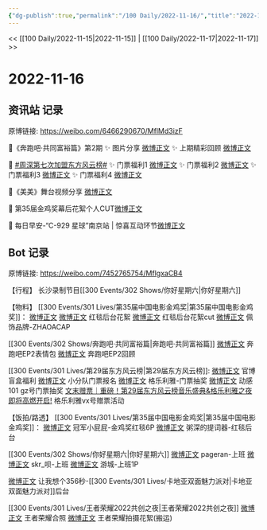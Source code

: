 ```yaml
---
{"dg-publish":true,"permalink":"/100 Daily/2022-11-16/","title":"2022-11-16","created":"2022-11-17T16:12:42.000+08:00","updated":"2023-04-11T14:46:32.000+08:00"}
---
```



<< [[100 Daily/2022-11-15\|2022-11-15]] | [[100 Daily/2022-11-17\|2022-11-17]] >>

# 2022-11-16

## 资讯站 记录

原博链接: https://weibo.com/6466290670/MflMd3izF

🌟《奔跑吧·共同富裕篇》第2期
✨ 图片分享 [微博正文](https://m.weibo.cn/6466290670/4836484672655285)
✨ 上期精彩回顾 [微博正文](https://m.weibo.cn/6466290670/4836404935000781)

🌟 [#周深第七次加盟东方风云榜#](https://s.weibo.com/weibo?q=%23%E5%91%A8%E6%B7%B1%E7%AC%AC%E4%B8%83%E6%AC%A1%E5%8A%A0%E7%9B%9F%E4%B8%9C%E6%96%B9%E9%A3%8E%E4%BA%91%E6%A6%9C%23)
✨ 门票福利1 [微博正文](https://m.weibo.cn/6466290670/4836372885539816)
✨ 门票福利2 [微博正文](https://m.weibo.cn/6466290670/4836424245840279)
✨ 门票福利3 [微博正文](https://m.weibo.cn/6466290670/4836517241687513)
✨ 门票福利4 [微博正文](https://m.weibo.cn/6466290670/4836585167656701)

🌟《美美》舞台视频分享 [微博正文](https://m.weibo.cn/6466290670/4836386887437872)

🌟 第35届金鸡奖幕后花絮个人CUT[微博正文](https://m.weibo.cn/6466290670/4836567162814954)

🌟 每日早安-“C-929 星球”南京站 | 惊喜互动环节[微博正文](https://m.weibo.cn/6466290670/4836354867070100)

## Bot 记录

原博链接: https://weibo.com/7452765754/MflgxaCB4

【行程】
长沙录制节目[[300 Events/302 Shows/你好星期六\|你好星期六]]

【物料】
[[300 Events/301 Lives/第35届中国电影金鸡奖\|第35届中国电影金鸡奖]]：
[微博正文](http://weibo.com/1635270132/MfjXNgVSF) [微博正文](http://weibo.com/6495544869/MfjO78kDR) 红毯后台花絮
[微博正文](https://m.weibo.cn/6466290670/4836567162814954) 红毯后台花絮cut
[微博正文](http://weibo.com/6041214579/Mf7YTDyxT) 佩饰品牌-ZHAOACAP

[[300 Events/302 Shows/奔跑吧·共同富裕篇\|奔跑吧·共同富裕篇]]
[微博正文](http://weibo.com/5242381821/Mfi7A5Cyi) 奔跑吧EP2表情包
[微博正文](https://m.weibo.cn/5242381821/4836400543564557) 奔跑吧EP2回顾

[[300 Events/301 Lives/第29届东方风云榜\|第29届东方风云榜]]:
[微博正文](http://weibo.com/7779932378/Mfg9ReDuo) 官博盲盒福利
[微博正文](http://weibo.com/5516625428/Mfho0vjsc) 小分队门票报名
[微博正文](http://weibo.com/6215410930/Mfhtg9pqw) 格乐利雅-门票抽奖
[微博正文](https://m.weibo.cn/2376221193/4836383304195487) 动感101 gz号门票抽奖
[文末赠票｜重磅！第29届东方风云榜音乐盛典&格乐利雅之夜即将高燃开启!](https://weibo.cn/sinaurl?u=https%3A%2F%2Fmp.weixin.qq.com%2Fs%2FscZYO0TP4saKtymS-eA1pg) 格乐利雅vx号赠票活动

【饭拍/路透】
[[300 Events/301 Lives/第35届中国电影金鸡奖\|第35届中国电影金鸡奖]]：
[微博正文](https://weibo.com/2007449807/Mfg64vJ96) 冠军小屁屁-金鸡奖红毯6P
[微博正文](https://weibo.com/5976684014/MfilMitKJ) 粥深的提词器-红毯后台

[[300 Events/302 Shows/你好星期六\|你好星期六]]
[微博正文](http://weibo.com/7633014126/MfiCH0FpO) pageran-上班
[微博正文](http://weibo.com/6433509682/MfilHjgPM) skr_呗-上班
[微博正文](http://weibo.com/1801743981/MfiaZ3oXI) 游城-上班1P

[微博正文](http://weibo.com/1766305952/Mfis1qjI8) 让我想个356秒-[[300 Events/301 Lives/卡地亚双面魅力派对\|卡地亚双面魅力派对]]后台

[[300 Events/301 Lives/王者荣耀2022共创之夜\|王者荣耀2022共创之夜]]
[微博正文](http://weibo.com/7723960732/MfhcZCkkX) 王者荣耀合照
[微博正文](https://weibo.com/2891278372/MfkiD9nlu) 王者荣耀拍摄花絮(搬运)
